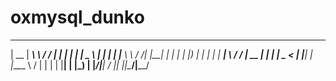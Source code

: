 # oxmysql_dunko

  _____  ________      ___    _ _    _ ____  
 |  __ \|  ____\ \    / / |  | | |  | |  _ \ 
 | |  | | |__   \ \  / /| |__| | |  | | |_) |
 | |  | |  __|   \ \/ / |  __  | |  | |  _ < 
 | |__| | |____   \  /  | |  | | |__| | |_) |
 |_____/|______|   \/   |_|  |_|\____/|____/ 
                                             
                                             
